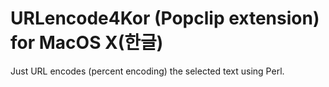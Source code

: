 URLencode4Kor (Popclip extension) for MacOS X(한글)
===

Just URL encodes (percent encoding) the selected text using Perl.
